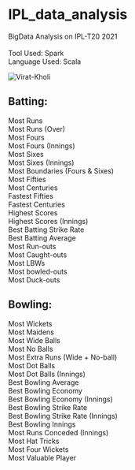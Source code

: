 # IPL_data_analysis

BigData Analysis on IPL-T20 2021 \
<br>
Tool Used: Spark \
Language Used: Scala

![Virat-Kholi](https://github.com/dharshankumar2002/IPL_data_analysis/Extra_files/Virat-Kholi.jpg?raw=true)

Batting:
--------
Most Runs \
Most Runs (Over) \
Most Fours \
Most Fours (Innings) \
Most Sixes \
Most Sixes (Innings) \
Most Boundaries (Fours & Sixes) \
Most Fifties \
Most Centuries \
Fastest Fifties \
Fastest Centuries \
Highest Scores \
Highest Scores (Innings) \
Best Batting Strike Rate \
Best Batting Average \
Most Run-outs \
Most Caught-outs \
Most LBWs \
Most bowled-outs \
Most Duck-outs 

Bowling:
--------
Most Wickets \
Most Maidens \
Most Wide Balls \
Most No Balls \
Most Extra Runs (Wide + No-ball) \
Most Dot Balls \
Most Dot Balls (Innings) \
Best Bowling Average \
Best Bowling Economy \
Best Bowling Economy (Innings) \
Best Bowling Strike Rate \
Best Bowling Strike Rate (Innings) \
Best Bowling Innings \
Most Runs Conceded (Innings) \
Most Hat Tricks \
Most Four Wickets \
Most Valuable Player 
